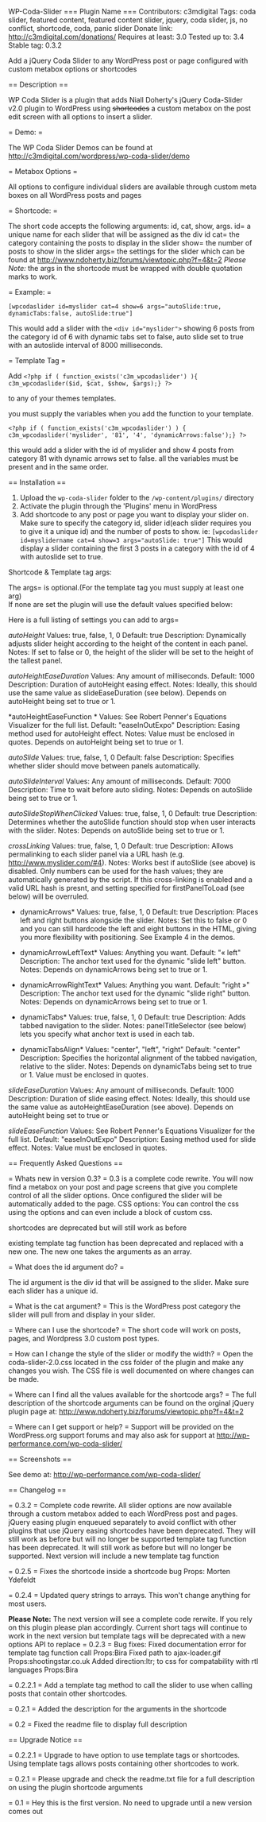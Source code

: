 WP-Coda-Slider
=== Plugin Name ===
Contributors: c3mdigital
Tags: coda slider, featured content, featured content slider, jquery, coda slider, js, no conflict, shortcode, coda, panic slider
Donate link: http://c3mdigital.com/donations/
Requires at least: 3.0
Tested up to: 3.4
Stable tag: 0.3.2

Add a jQuery Coda Slider to any WordPress post or page configured with custom metabox options or shortcodes

== Description ==

WP Coda Slider is a plugin that adds Niall Doherty's jQuery Coda-Slider v2.0 plugin to WordPress using <del>shortcodes</del> a custom metabox on the post edit screen with all options to insert a slider. 


= Demo: =

The WP Coda Slider Demos can be found at http://c3mdigital.com/wordpress/wp-coda-slider/demo

= Metabox Options =

All options to configure individual sliders are available through custom meta boxes on all WordPress posts and pages

= Shortcode: =

The short code accepts the following arguments: id, cat, show, args.
id= a unique name for each slider that will be assigned as the div id
cat= the category containing the posts to display in the slider
show= the number of posts to show in the slider
args= the settings for the slider which can be found at http://www.ndoherty.biz/forums/viewtopic.php?f=4&t=2
*Please Note:* the args in the shortcode must be wrapped with double quotation marks to work. 

= Example: =

`[wpcodaslider id=myslider cat=4 show=6 args="autoSlide:true, dynamicTabs:false, autoSlide:true"]`

This would add a slider with the `<div id="myslider">` showing 6 posts from the category id of 6 with dynamic tabs set to false, auto slide set to true with an autoslide interval of 8000 milliseconds.

= Template Tag =

Add `<?php if ( function_exists('c3m_wpcodaslider') ){ 
               c3m_wpcodaslider($id, $cat, $show, $args);} ?>` 

to any of your themes templates.

you must supply the variables when you add the function to your template. 

`<?php if ( function_exists('c3m_wpcodaslider') ) {  
               c3m_wpcodaslider('myslider', '81', '4', 'dynamicArrows:false');} ?>`

this would add a slider with the id of myslider and show 4 posts from category 81 with dynamic arrows set to false.
all the variables must be present and in the same order.


== Installation ==

1. Upload the `wp-coda-slider` folder to the `/wp-content/plugins/` directory
1. Activate the plugin through the 'Plugins' menu in WordPress
1. Add shortcode to any post or page you want to display your slider on. Make sure to specify the category id, slider id(each slider requires you to give it a unique id) and the number of posts to show.
ie: `[wpcodaslider id=myslidername cat=4 show=3 args="autoSlide: true"]` This would display a slider containing the first 3 posts in a category with the id of 4 with autoslide set to true.

Shortcode & Template tag args:

The args= is optional.(For the template tag you must supply at least one arg)  
If none are set the plugin will use the default values specified below:

Here is a full listing of settings you can add to args=

*autoHeight*
Values: true, false, 1, 0
Default: true
Description: Dynamically adjusts slider height according to the height of the content in each panel.
Notes: If set to false or 0, the height of the slider will be set to the height of the tallest panel.

*autoHeightEaseDuration*
Values: Any amount of milliseconds.
Default: 1000
Description: Duration of autoHeight easing effect.
Notes: Ideally, this should use the same value as slideEaseDuration (see below). Depends on autoHeight being set to true or 1.

*autoHeightEaseFunction *
Values: See Robert Penner's Equations Visualizer for the full list.
Default: "easeInOutExpo"
Description: Easing method used for autoHeight effect.
Notes: Value must be enclosed in quotes. Depends on autoHeight being set to true or 1.

*autoSlide*
Values: true, false, 1, 0
Default: false
Description: Specifies whether slider should move between panels automatically.

*autoSlideInterval*
Values: Any amount of milliseconds.
Default: 7000
Description: Time to wait before auto sliding.
Notes: Depends on autoSlide being set to true or 1.

*autoSlideStopWhenClicked*
Values: true, false, 1, 0
Default: true
Description: Determines whether the autoSlide function should stop when user interacts with the slider.
Notes: Depends on autoSlide being set to true or 1.

*crossLinking*
Values: true, false, 1, 0
Default: true
Description: Allows permalinking to each slider panel via a URL hash (e.g. http://www.myslider.com/#4).
Notes: Works best if autoSlide (see above) is disabled. Only numbers can be used for the hash values; they are automatically generated by the script. If this cross-linking is enabled and a valid URL hash is presnt, and setting specified for firstPanelToLoad (see below) will be overruled.

* dynamicArrows*
Values: true, false, 1, 0
Default: true
Description: Places left and right buttons alongside the slider.
Notes: Set this to false or 0 and you can still hardcode the left and eight buttons in the HTML, giving you more flexibility with positioning. See Example 4 in the demos.

* dynamicArrowLeftText*
Values: Anything you want.
Default: "&#171; left"
Description: The anchor text used for the dynamic "slide left" button.
Notes: Depends on dynamicArrows being set to true or 1.

* dynamicArrowRightText*
Values: Anything you want.
Default: "right &#187;"
Description: The anchor text used for the dynamic "slide right" button.
Notes: Depends on dynamicArrows being set to true or 1.

* dynamicTabs*
Values: true, false, 1, 0
Default: true
Description: Adds tabbed navigation to the slider.
Notes: panelTitleSelector (see below) lets you specify what anchor text is used in each tab.

* dynamicTabsAlign*
Values: "center", "left", "right"
Default: "center"
Description: Specifies the horizontal alignment of the tabbed navigation, relative to the slider.
Notes: Depends on dynamicTabs being set to true or 1. Value must be enclosed in quotes.

*slideEaseDuration*
Values: Any amount of milliseconds.
Default: 1000
Description: Duration of slide easing effect.
Notes: Ideally, this should use the same value as autoHeightEaseDuration (see above). Depends on autoHeight being set to true or 

*slideEaseFunction*
Values: See Robert Penner's Equations Visualizer for the full list.
Default: "easeInOutExpo"
Description: Easing method used for slide effect.
Notes: Value must be enclosed in quotes.

== Frequently Asked Questions ==

= Whats new in version 0.3? =
0.3 is a complete code rewrite. You will now find a metabox on your post and page screens that give you complete control of all the slider options.  Once configured the slider will be automatically added to the page.
CSS options:  You can control the css using the options and can even include a block of custom css.

shortcodes are deprecated but will still work as before

existing template tag function has been deprecated and replaced with a new one.  The new one takes the arguments as an array.

=  What does the id argument do? =

The id argument is the div id that will be assigned to the slider.  Make sure each slider has a unique id.

= What is the cat argument? =
This is the WordPress post category the slider will pull from and display in your slider.

= Where can I use the shortcode? =
The short code will work on posts, pages, and Wordpress 3.0 custom post types.

= How can I change the style of the slider or modify the width? =
Open the coda-slider-2.0.css located in the css folder of the plugin and make any changes you wish.  The CSS file is well documented on where changes can be made.

= Where can I find all the values available for the shortcode args? =
The full description of the shortcode arguments can be found on the orginal jQuery plugin page at: http://www.ndoherty.biz/forums/viewtopic.php?f=4&t=2

= Where can I get support or help? =
Support will be provided on the WordPress.org support forums and may also ask for support at http://wp-performance.com/wp-coda-slider/

== Screenshots ==

See demo at:   http://wp-performance.com/wp-coda-slider/

== Changelog ==

= 0.3.2 =
Complete code rewrite.  All slider options are now available through a custom metabox added to each WordPress post and pages.
jQuery easing plugin enqueued separately to avoid conflict with other plugins that use jQuery easing
shortcodes have been deprecated.  They will still work as before but will no longer be supported
template tag function has been deprecated.  It will still work as before but will no longer be supported.  Next version will include a new template tag function

= 0.2.5 =
Fixes the shortcode inside a shortcode bug
Props:  Morten Ydefeldt

= 0.2.4 =
Updated query strings to arrays.  This won't change anything for most users.

**Please Note:** The next version will see a complete code rerwite.  If you rely on this plugin please plan accordingly.  Current short tags will continue to work in the next version but template tags will be deprecated with a new options API to replace
= 0.2.3 =
Bug fixes:
Fixed documentation error for template tag function call Props:Bira
Fixed path to ajax-loader.gif Props:shootingstar.co.uk
Added direction:ltr; to css for compatability with rtl languages Props:Bira 

= 0.2.2.1 =
Add a template tag method to call the slider to use when calling posts that contain other shortcodes.  

= 0.2.1 =
Added the description for the arguments in the shortcode

= 0.2 =
Fixed the readme file to display full description


== Upgrade Notice ==

= 0.2.2.1 =
Upgrade to have option to use template tags or shortcodes.  Using template tags allows posts containing other shortcodes to work.

= 0.2.1 =
Please upgrade and check the readme.txt file for a full description on using the plugin shortcode arguments

= 0.1 =
Hey this is the first version.  No need to upgrade until a new version comes out
